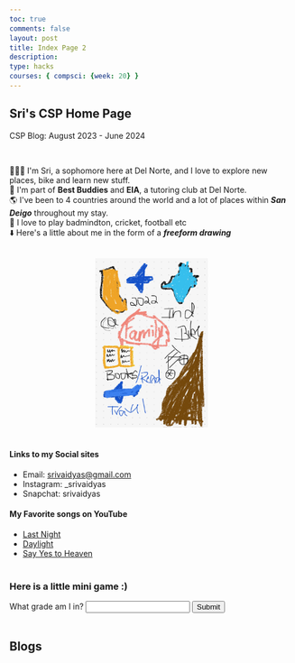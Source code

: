 ```yaml
---
toc: true
comments: false
layout: post
title: Index Page 2
description: 
type: hacks
courses: { compsci: {week: 20} }
---
```


## Sri's CSP Home Page
CSP Blog: August 2023 - June 2024

<br>


👨🏾‍💻 I'm Sri, a sophomore here at Del Norte, and I love to explore new places, bike and learn new stuff.<br>
🏫 I'm part of **Best Buddies** and **EIA**, a tutoring club at Del Norte.<br>
🌎 I've been to 4 countries around the world and a lot of places within ***San Deigo*** throughout my stay.<br>
🏈 I love to play badmindton, cricket, football etc<br>
⬇️ Here's a little about me in the form of a ***freeform drawing***

<br>
<center>
<img src="images/IMG_9732-1.jpg" alt="aboutme" width="200" height="300">
</center>


<br>




#### Links to my Social sites
- Email: <srivaidyas@gmail.com>
- Instagram: _srivaidyas
- Snapchat: srivaidyas

#### My Favorite songs on YouTube
- [Last Night](https://www.youtube.com/watch?v=bUjPPBxbQrQ)
- [Daylight](https://www.youtube.com/watch?v=MoN9ql6Yymw)
- [Say Yes to Heaven](https://www.youtube.com/watch?v=MiAoetOXKcY&pp=ygURc2F5IHllcyB0byBoZWF2ZW4%3D)
<br><br>

### Here is a little mini game :)
<div>
<script>
    var question = 1
        function checkInput() {
            var userInput = document.getElementById("userInput").value;
            if (userInput == "10th" && question == 1) {
                document.getElementById("questionLabel").textContent = "Which year did I move to San Deigo?"
                document.getElementById("userInput").value = ""
                question = question + 1
            }
            if (userInput == "2022" && question == 2) {
                document.getElementById("questionLabel").textContent = "Name my #1 favorite song."
                document.getElementById("userInput").value = ""
                question = question + 1
                }
             if (userInput == "last night" && question == 3) {
                alert("You got everything right!")
                }
        }
    </script>
    <label id = "questionLabel" for="userInput">What grade am I in?</label>
    <input type="text" id="userInput">
    <button onclick="checkInput()">Submit</button>
</div> <br>

<h2>Blogs</h2><br>
